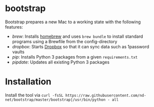 # bootstrap

Bootstrap prepares a new Mac to a working state with the following features:

* *brew*: Installs [homebrew](http://brew.sh) and uses ``brew bundle`` to install standard programs using a Brewfile from the config-directory
* *dropbox*: Starts [Dropbox](http://dropbox.com) so that it can sync data such as 1password vaults
* *pip*: Installs Python 3 packages from a given ``requirements.txt``
* *pipdate*: Updates all existing Python 3 packages

# Installation

Install the tool via ``curl -fsSL https://raw.githubusercontent.com/nd-net/bootstrap/master/bootstrap|/usr/bin/python - all``

